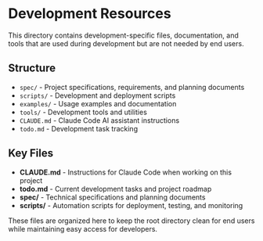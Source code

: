 # Development Resources

This directory contains development-specific files, documentation, and tools that are used during development but are not needed by end users.

## Structure

- `spec/` - Project specifications, requirements, and planning documents
- `scripts/` - Development and deployment scripts
- `examples/` - Usage examples and documentation
- `tools/` - Development tools and utilities
- `CLAUDE.md` - Claude Code AI assistant instructions
- `todo.md` - Development task tracking

## Key Files

- **CLAUDE.md** - Instructions for Claude Code when working on this project
- **todo.md** - Current development tasks and project roadmap
- **spec/** - Technical specifications and planning documents
- **scripts/** - Automation scripts for deployment, testing, and monitoring

These files are organized here to keep the root directory clean for end users while maintaining easy access for developers.